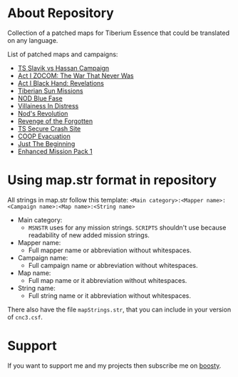 # About Repository
Collection of a patched maps for Tiberium Essence that could be translated on any language.

List of patched maps and campaigns:
* [TS Slavik vs Hassan Campaign](https://www.moddb.com/mods/tiberium-essence/addons/te-ts-slavik-vs-hassan-campaign-16-complete)
* [Act I ZOCOM: The War That Never Was](https://www.moddb.com/mods/tiberium-essence/addons/te-zocom-origin)
* [Act I Black Hand: Revelations](https://www.moddb.com/mods/tiberium-essence/addons/te-black-hand-revelations-mission-1)
* [Tiberian Sun Missions](https://www.moddb.com/mods/tiberian-sun-missions-te)
* [NOD Blue Fase](https://www.moddb.com/mods/tiberium-essence/addons/te-nod-blue-fase)
* [Villainess In Distress](https://www.moddb.com/mods/tiberium-essence/addons/te-villainess-in-distress)
* [Nod's Revolution](https://www.moddb.com/addons/nods-revolution)
* [Revenge of the Forgotten](https://www.moddb.com/games/cc-tiberium-wars/addons/revenge-of-the-forgotten)
* [TS Secure Crash Site](https://www.moddb.com/mods/co-op-tiberian-sun-map-pack/addons/te-1-6-tiberian-sun-secure-the-crash-site-v14)
* [COOP Evacuation](https://www.moddb.com/games/cc-tiberium-wars/addons/coop-evacuation-co-operative-mission)
* [Just The Beginning](https://www.moddb.com/groups/tiberium-essence-campaign-makers/addons/just-the-beginning)
* [Enhanced Mission Pack 1](https://www.moddb.com/groups/tiberium-essence-fans/addons/tiberium-essence-mission-pack-1-enhanced)

# Using map.str format in repository
All strings in map.str follow this template: `<Main category>:<Mapper name>:<Campaign name>:<Map name>:<String name>`

* Main category:
  * `MSNSTR` uses for any mission strings. `SCRIPTS` shouldn't use because readability of new added mission strings.
* Mapper name:
  * Full mapper name or abbreviation without whitespaces.
* Campaign name:
  * Full campaign name or abbreviation without whitespaces.
* Map name:
  * Full map name or it abbreviation without whitespaces.
* String name:
  * Full string name or it abbreviation without whitespaces.

There also have the file `mapStrings.str`, that you can include in your version of `cnc3.csf`.

# Support
If you want to support me and my projects then subscribe me on [boosty](https://boosty.to/mah_boi).
